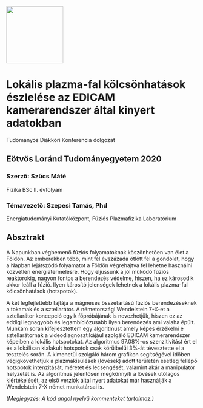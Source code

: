 <img src="https://github.com/szmate00/hotspot_detection/blob/master/figures/logok_hu.png" height="150" />


# Lokális plazma-fal kölcsönhatások észlelése az EDICAM kamerarendszer által kinyert adatokban
Tudományos Diákköri Konferencia dolgozat

## Eötvös Loránd Tudományegyetem 2020
### Szerző: Szűcs Máté<br>
Fizika BSc II. évfolyam<br>

### Témavezető: Szepesi Tamás, Phd<br>

Energiatudományi Kutatóközpont, Fúziós Plazmafizika Laboratórium


## Absztrakt
A Napunkban végbemenő fúziós folyamatoknak köszönhetően van élet a Földön. Az emberekben több, mint fél évszázada ötlött fel a gondolat, hogy a Napban lejátszódó folyamatot a Földön végrehajtva fel lehetne használni közvetlen energiatermelésre. Hogy eljussunk a jól működő fúziós reaktorokig, nagyon fontos a berendezés védelme, hiszen, ha ez károsodik akkor leáll a fúzió.
Ilyen károsító jelenségek lehetnek a lokális plazma-fal kölcsönhatások (hotspotok).

A két legfejlettebb fajtája a mágneses összetartású fúziós berendezéseknek a tokamak és a sztellarátor. A németországi Wendelstein 7-X-et  a sztellarátor koncepció egyik főpróbájának is nevezhetjük, hiszen ez az eddigi legnagyobb és legambíciózusabb ilyen berendezés ami valaha épült. Munkám során kifejlesztettem egy algoritmust amely képes érzékelni e sztellarátornak a videodiagnosztikájául szolgáló EDICAM kamerarendszer képeiben a lokális hotspotokat. Az algoritmus 97.08%-os szenzitivitást ért el és a lokálisan kialakult hotspotok csak körülbelül 3%-át tévesztette el a tesztelés során. A kimenetül szolgáló három grafikon segítségével időben végigkövethetjük a plazmakisülések (lövések) adott területén esetleg fellépő hotspotok intenzitását, méretét és lecsengését, valamint akár a manipulátor helyzetét is. Az algoritmus jelentősen megkönnyíti a lövések utólagos kiértékelését, az első verziók által nyert adatokat már használják a Wendelstein 7-X német munkatársai is.


*(Megjegyzés: A kód angol nyelvű kommenteket tartalmaz.)*
